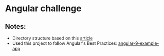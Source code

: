 # Angular challenge

## Notes:

* Directory structure based on
  this [article](https://itnext.io/choosing-a-highly-scalable-folder-structure-in-angular-d987de65ec7)
* Used this project to follow Angular's Best
  Practices: [angular-9-example-app](https://github.com/joaodarocha/angular9-example-app)
